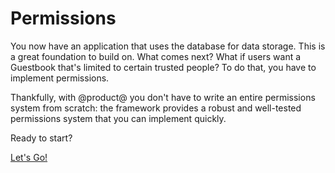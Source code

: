 # Permissions

You now have an application that uses the database for data storage. This is a
great foundation to build on. What comes next? What if users want a Guestbook 
that's limited to certain trusted people? To do that, you have to implement 
permissions. 

Thankfully, with @product@ you don't have to write an entire permissions system 
from scratch: the framework provides a robust and well-tested permissions system 
that you can implement quickly. 

Ready to start? 

<a class="go-link btn btn-primary" href="/develop/tutorials/-/knowledge_base/7-0/configuring-your-permissions-scheme">Let's Go!<span class="icon-circle-arrow-right"></span></a>